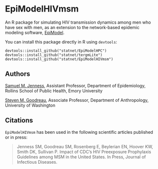 # EpiModelHIVmsm
An R package for simulating HIV transmission dynamics among men who have sex with men, as an extension to the network-based epidemic modeling software, [EpiModel](http://epimodel.org).

You can install this package directly in R using `devtools`:
```
devtools::install_github("statnet/EpiModelHPC")
devtools::install_github("statnet/tergmLite")
devtools::install_github("statnet/EpiModelHIVmsm")
```

## Authors
[Samuel M. Jenness](http://samueljenness.org/), Assistant Professor, Department of Epidemiology, Rollins School of Public Health, Emory University

[Steven M. Goodreau](http://faculty.washington.edu/goodreau/), Associate Professor, Department of Anthropology, University of Washington

## Citations

`EpiModelHIVmsm` has been used in the following scientific articles published or in press:

> Jenness SM, Goodreau SM, Rosenberg E, Beylerian EN, Hoover KW, Smith DK, Sullivan P. Impact of CDC’s HIV Preexposure Prophylaxis Guidelines among MSM in the United States. In Press, Journal of Infectious Diseases.
